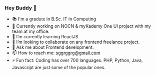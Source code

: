 ### Hey Buddy 👋

- :books: I'm a gradute in B.Sc. IT in Computing
- 🔭 Currently working on NOCN & myKademy One UI project with my team at my office. 
- 🌱 I’m currently learning ReactJS.
- 👯 I’m looking to collaborate on any frontend freelance project. 
- 💬 Ask me about Frontend development.
- 📫 How to reach me: sggrggrg@gmail.com
- ⚡ Fun fact: Coding has over 700 languages. PHP, Python, Java, Javascript are just some of the popular ones.
